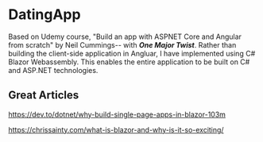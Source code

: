 # DatingApp
Based on Udemy course, "Build an app with ASPNET Core and Angular from scratch" by Neil Cummings-- with ***One Major Twist***. Rather than building the client-side application in Angluar, I have implemented using C# Blazor Webassembly. This enables the entire application to be built on C# and ASP.NET technologies.

## Great Articles
https://dev.to/dotnet/why-build-single-page-apps-in-blazor-103m

https://chrissainty.com/what-is-blazor-and-why-is-it-so-exciting/
